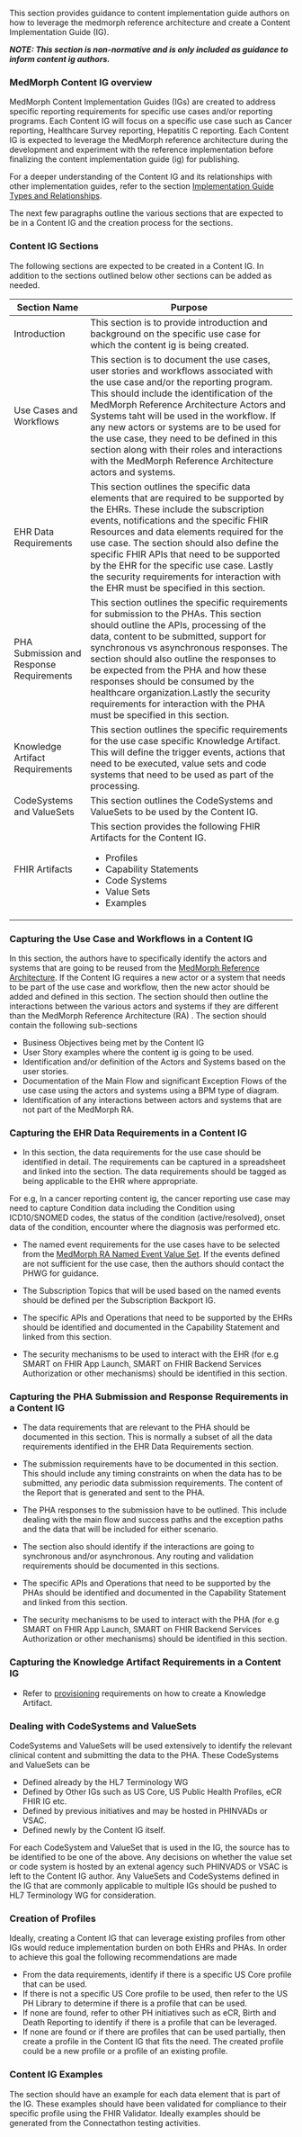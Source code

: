 This section provides guidance to content implementation guide authors on how to leverage the medmorph reference architecture and create a Content Implementation Guide (IG). 

***NOTE: This section is non-normative and is only included as guidance to inform content ig authors.***

### MedMorph Content IG overview

MedMorph Content Implementation Guides (IGs) are created to address specific reporting requirements for specific use cases and/or reporting programs. Each Content IG will focus on a specific use case such as Cancer reporting, Healthcare Survey reporting, Hepatitis C reporting. Each Content IG is expected to leverage the MedMorph reference architecture during the development and experiment with the reference implementation before finalizing the content implementation guide (ig) for publishing. 

For a deeper understanding of the Content IG and its relationships with other implementation guides, refer to the section [Implementation Guide Types and Relationships](background.html#implementation-guides-types-and-their-relationships).

The next few paragraphs outline the various sections that are expected to be in a Content IG and the creation process for the sections.

### Content IG Sections 

The following sections are expected to be created in a Content IG. In addition to the sections outlined below other sections can be added as needed. 

<table>
  <thead>
    <tr>
      <th>Section Name</th>
      <th>Purpose</th>
    </tr>
  </thead>
  <tbody>
  <tr>
    <td>Introduction</td>
	<td>This section is to provide introduction and background on the specific use case for which the content ig is being created.</td>
  </tr>
  <tr>
    <td>Use Cases and Workflows</td>
	<td>This section is to document the use cases, user stories and workflows associated with the use case and/or the reporting program. This should include the identification of the MedMorph Reference Architecture Actors and Systems taht will be used in the workflow. If any new actors or systems are to be used for the use case, they need to be defined in this section along with their roles and interactions with the MedMorph Reference Architecture actors and systems.</td>
  </tr>
  <tr>
    <td>EHR Data Requirements</td>
	<td>This section outlines the specific data elements that are required to be supported by the EHRs. These include the subscription events, notifications and the specific FHIR Resources and data elements required for the use case. The section should also define the specific FHIR APIs that need to be supported by the EHR for the specific use case. Lastly the security requirements for interaction with the EHR must be specified in this section.</td>
  </tr>
  <tr>
    <td>PHA Submission and Response Requirements</td>
	<td>This section outlines the specific requirements for submission to the PHAs. This section should outline the APIs, processing of the data, content to be submitted, support for synchronous vs asynchronous responses. The section should also outline the responses to be expected from the PHA and how these responses should be consumed by the healthcare organization.Lastly the security requirements for interaction with the PHA must be specified in this section.</td>
  </tr>
  <tr>
    <td>Knowledge Artifact Requirements</td>
	<td>This section outlines the specific requirements for the use case specific Knowledge Artifact. This will define the trigger events, actions that need to be executed, value sets and code systems that need to be used as part of the processing.</td>
  </tr>
  <tr>
    <td>CodeSystems and ValueSets</td>
	<td>This section outlines the CodeSystems and ValueSets to be used by the Content IG.</td>
  </tr>
  <tr>
    <td>FHIR Artifacts</td>
	<td>This section provides the following FHIR Artifacts for the Content IG. 
	<ul>
	<li>Profiles</li>
	<li>Capability Statements</li>
	<li>Code Systems</li>
	<li>Value Sets</li>
	<li>Examples</li>
	</ul>
	</td>
  </tr>
  </tbody>
</table>

### Capturing the Use Case and Workflows in a Content IG

In this section, the authors have to specifically identify the actors and systems that are going to be reused from the [MedMorph Reference Architecture](usecases.html). If the Content IG requires a new actor or a system that needs to be part of the use case and workflow, then the new actor should be added and defined in this section. The section should then outline the interactions between the various actors and systems if they are different than the MedMorph Reference Architecture (RA) . The section should contain the following sub-sections

* Business Objectives being met by the Content IG
* User Story examples where the content ig is going to be used.
* Identification and/or definition of the Actors and Systems based on the user stories.
* Documentation of the Main Flow and significant Exception Flows of the use case using the actors and systems using a BPM type of diagram.
* Identification of any interactions between actors and systems that are not part of the MedMorph RA.

### Capturing the EHR Data Requirements in a Content IG

* In this section, the data requirements for the use case should be identified in detail. The requirements can be captured in a spreadsheet and linked into the section. The data requirements should be tagged as being applicable to the EHR where appropriate.

For e.g, In a cancer reporting content ig, the cancer reporting use case may need to capture Condition data including the Condition using ICD10/SNOMED codes, the status of the condition (active/resolved), onset data of the condition, encounter where the diagnosis was performed etc. 

* The named event requirements for the use cases have to be selected from the [MedMorph RA Named Event Value Set](ValueSet-us-ph-triggerdefinition-namedevent.html). If the events defined are not sufficient for the use case, then the authors should contact the PHWG for guidance. 

* The Subscription Topics that will be used based on the named events should be defined per the Subscription Backport IG.

* The specific APIs and Operations that need to be supported by the EHRs should be identified and documented in the Capability Statement and linked from this section.

* The security mechanisms to be used to interact with the EHR (for e.g SMART on FHIR App Launch, SMART on FHIR Backend Services Authorization or other mechanisms) should be identified in this section.


### Capturing the PHA Submission and Response Requirements in a Content IG

* The data requirements that are relevant to the PHA should be documented in this section. This is normally a subset of all the data requirements identified in the EHR Data Requirements section.

* The submission requirements have to be documented in this section. This should include any timing constraints on when the data has to be submitted, any periodic data submission requirements. The content of the Report that is generated and sent to the PHA.

* The PHA responses to the submission have to be outlined. This include dealing with the main flow and success paths and the exception paths and the data that will be included for either scenario.

* The section also should identify if the interactions are going to synchronous and/or asynchronous. Any routing and validation requirements should be documented in this sections.

* The specific APIs and Operations that need to be supported by the PHAs should be identified and documented in the Capability Statement and linked from this section.

* The security mechanisms to be used to interact with the PHA (for e.g SMART on FHIR App Launch, SMART on FHIR Backend Services Authorization or other mechanisms) should be identified in this section.

### Capturing the Knowledge Artifact Requirements in a Content IG

* Refer to [provisioning](provisioning.html) requirements on how to create a Knowledge Artifact. 

### Dealing with CodeSystems and ValueSets

CodeSystems and ValueSets will be used extensively to identify the relevant clinical content and submitting the data to the PHA. These CodeSystems and ValueSets can be 

* Defined already by the HL7 Terminology WG
* Defined by Other IGs such as US Core, US Public Health Profiles, eCR FHIR IG etc.
* Defined by previous initiatives and may be hosted in PHINVADs or VSAC.
* Defined newly by the Content IG itself.

For each CodeSystem and ValueSet that is used in the IG, the source has to be identified to be one of the above. Any decisions on whether the value set or code system is hosted by an extenal agency such PHINVADS or VSAC is left to the Content IG author. 
Any ValueSets and CodeSystems defined in the IG that are commonly applicable to multiple IGs should be pushed to HL7 Terminology WG for consideration. 

### Creation of Profiles

Ideally, creating a Content IG that can leverage existing profiles from other IGs would reduce implementation burden on both EHRs and PHAs. In order to achieve this goal the following recommendations are made 

* From the data requirements, identify if there is a specific US Core profile that can be used.
* If there is not a specific US Core profile to be used, then refer to the US PH Library to determine if there is a profile that can be used.
* If none are found, refer to other PH initiatives such as eCR, Birth and Death Reporting to identify if there is a profile that can be leveraged.
* If none are found or if there are profiles that can be used partially, then create a profile in the Content IG that fits the need. The created profile could be a new profile or a profile of an existing profile. 

### Content IG Examples

The section should have an example for each data element that is part of the IG.
These examples should have been validated for compliance to their specific profile using the FHIR Validator.
Ideally examples should be generated from the Connectathon testing activities.

 